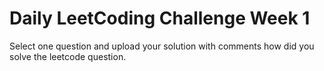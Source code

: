 # Daily LeetCoding Challenge Week 1
Select one question and upload your solution with comments how did you solve the leetcode question.

